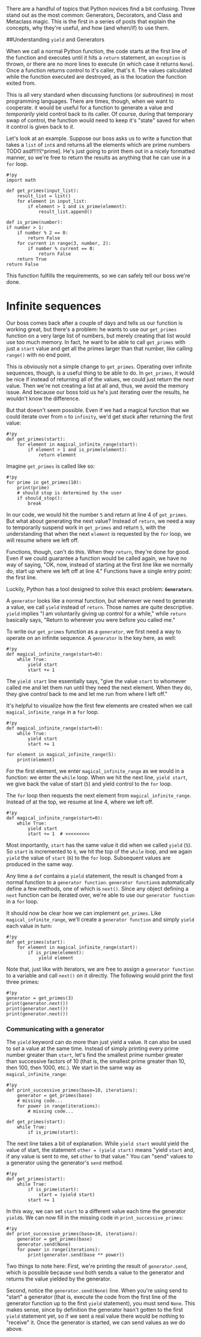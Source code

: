 
There are a handful of topics that Python novices find a bit confusing. Three
stand out as the most common: Generators, Decorators, and Class and Metaclass
magic. This is the first in a series of posts that explain the concepts, why
they're useful, and how (and when/if) to use them.

##Understanding `yield` and Generators

When we call a normal Python function, the code starts at the first line of the
function and executes until it hits a `return` statement, an `exception` is
thrown, or there are no more lines to execute (in which case it returns `None`).
Once a function returns control to it's caller, that's it. The values calculated
while the function executed are destroyed, as is the location the function
exited from. 

This is all very standard when discussing functions (or *subroutines*) in most
programming languages. There are times, though, when we want 
to cooperate. 
it would be useful for a
function to generate a value and *temporarily* yield control back to its caller. 
Of course, during that temporary swap of control, the function would need to 
keep it's "state" saved for when it control is given back to *it*.

Let's look at an example. Suppose our boss asks us to write
a function that takes a `list` of `int`s and returns all the elements which are
prime numbers TODO asdf!!!!(^prime]. He's just going to print them out in a nicely
formatted manner, so we're free to return the results as anything that he can
use in a `for` loop.

    #!py
    import math

    def get_primes(input_list):
        result_list = list()
        for element in input_list:
            if element > 1 and is_prime(element):
                result_list.append()

    def is_prime(number):
    if number > 1:
        if number % 2 == 0:
            return False
        for current in range(3, number, 2):
            if number % current == 0: 
                return False
        return True
    return False

This function fulfills the requirements, so we can safely tell our boss we're done.

# Infinite sequences

Our boss comes back after a couple of days and tells us our function is working
great, but there's a problem: he wants to use our `get_primes` function on a
very large list of numbers, but merely creating that list would use too much memory.
In fact, he want to be able to call `get_primes` with just a `start` value and
get all the primes larger than that number, like calling `range()` with no end
point.

This is obviously not a simple change to `get_primes`. Operating over infinite
sequences, though, is a useful thing to be able to do. In `get_primes`,
it would be nice if instead of returning all of the values, we could 
just return the *next* value. Then we're not creating a list at all and, thus,
we avoid the memory issue.  And because our boss told us he's just iterating 
over the results, he wouldn't know the difference. 

But that doesn't seem possible. Even if we had a magical function that we could
iterate over from `n` to `infinity`, we'd get stuck after returning the first
value:

    #!py
    def get_primes(start):
        for element in magical_infinite_range(start):
            if element > 1 and is_prime(element):
                return element

Imagine `get_primes` is called like so:

    #!py
    for prime in get_primes(10):
        print(prime)
        # should stop is determined by the user
        if should_stop():
            break

In our code, we would hit the number `5` and return at line 4 of `get_primes`. 
But what about generating the next value? Instead of `return`, we need a way to
temporarily suspend work in `get_primes` and return `5`, with the understanding
that when the next `element` is requested by the `for` loop, we will resume
where we left off. 

Functions, though, can't do this. When they `return`, they're
done for good. Even if we could guarantee a function would be called again, we
have no way of saying, "OK, now, instead of starting at the first line like
we normally do, start up where we left off at line 4." Functions have a single entry
point: the first line.

Luckily, Python has a tool designed to solve this exact problem:
**`Generators`**.

A `generator` looks like a normal function, but whenever we need to generate a
value, we call `yield` instead of `return`. Those names are quite
descriptive. `yield` implies "I am voluntarily giving up control for a while,"
while `return` basically says, "Return to wherever you were before you called
me."

To write our `get_primes` function as a `generator`, we first need a way to
operate on an infinite sequence. A `generator` is the key here, as well:

    #!py
    def magical_infinite_range(start=0):
        while True:
            yield start
            start += 1

The `yield start` line essentially says, "give the value `start` to whomever
called me and let them run until they need the next element. When they do, they give control
back to me and let me run from where I left off." 

It's helpful to visualize how the first few elements are created when we call
`magical_infinite_range` in a `for` loop.

    #!py
    def magical_infinite_range(start=0):
        while True:
            yield start
            start += 1

    for element in magical_infinite_range(5):
        print(element)

For the first element, we enter `magical_infinite_range` as we would in a
function: we enter the `while` loop. When we hit the next line, `yield start`,
we give back the value of start (`5`) and yield control to the `for` loop. 

The `for` loop then requests the next element from `magical_infinite_range`.
Instead of at the top, we resume at line 4, where we left off.

    #!py
    def magical_infinite_range(start=0):
        while True:
            yield start
            start += 1  # <<<<<<<<<

Most importantly, `start` has the same value it did when we called `yield`
(`5`). So `start` is incremented to `6`, we hit the top of the `while` loop, and we
again `yield` the value of `start` (`6`) to the `for` loop. Subsequent values
are produced in the same way.


Any time a `def` contains a `yield` statement, the result is changed from a
normal function to a `generator function`. `generator function`s automatically
define a few methods, one of which is `next()`. Since any object defining a
`next` function can be iterated over, we're able to use our `generator function`
in a `for` loop.

It should now be clear how we can implement `get_primes`. Like
`magical_infinite_range`, we'll create a `generator function` and simply `yield` 
each value in turn:

    #!py
    def get_primes(start):
        for element in magical_infinite_range(start):
            if is_prime(element):
                yield element

Note that, just like with iterators, we are free to assign a `generator
function` to a variable and call `next()` on it directly. The following would
print the first three primes:

    #!py
    generator = get_primes(3)
    print(generator.next())
    print(generator.next())
    print(generator.next())

### Communicating with a generator

The `yield` keyword can do more than just yield a value. It can also be used to
*set* a value at the same time. Instead of simply printing every prime number
greater than `start`, let's find the smallest prime number greater than
successive factors of 10 (that is, the smallest prime greater than 10, then 100,
then 1000, etc.). We start in the same way as `magical_infinite_range`:

    #!py
    def print_successive_primes(base=10, iterations):
        generator = get_primes(base)
        # missing code...
        for power in range(iterations):
            # missing code...

    def get_primes(start):
        while True:
            if is_prime(start):

The next line takes a bit of explanation. While `yield start` would yield the
value of start, the statement `other = (yield start)` means "yield `start` and,
if any value is sent to me, set `other` to that value." You can "send" values to
a generator using the generator's `send` method.

    #!py
    def get_primes(start):
        while True:
            if is_prime(start):
                start = (yield start)
            start += 1

In this way, we can set `start` to a different value each time the generator
`yield`s. We can now fill in the missing code in `print_successive_primes`:

    #!py
    def print_successive_primes(base=10, iterations):
        generator = get_primes(base)
        generator.send(None)
        for power in range(iterations):
            print(generator.send(base ** power))

Two things to note here: First, we're printing the result of `generator.send`,
which is possible because `send` both sends a value to the generator and 
returns the value yielded by the generator. 

Second, notice the `generator.send(None)` line. When you're using send to "start" a generator 
(that is, execute the code from the first line of the generator function up to
the first `yield` statement), you must send `None`. This makes sense, since by definition
the generator hasn't gotten to the first `yield` statement yet, so if we sent a
real value there would be nothing to "receive" it. Once the generator is started, we
can send values as we do above.

[^1]: A refresher: a prime number is a positive integer greater than 1
    that has no divisors other than 1 and itself. 3 is prime because there are no
    numbers that evenly divide it other than 1 and 3 itself.*

